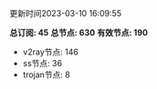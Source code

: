 更新时间2023-03-10 16:09:55

**总订阅: 45**
**总节点: 630**
**有效节点: 190**
- v2ray节点: 146
- ss节点: 36
- trojan节点: 8

